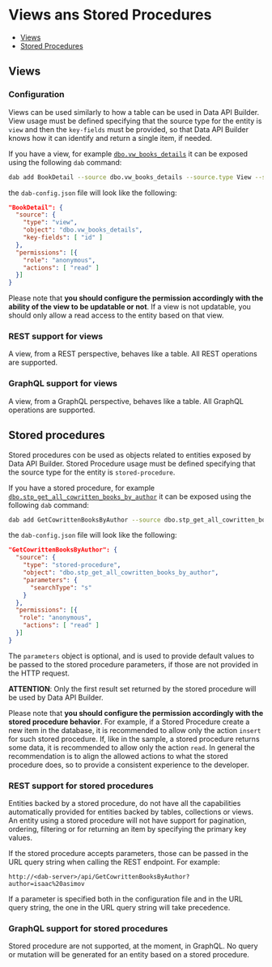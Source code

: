 # Views ans Stored Procedures

- [Views](#views)
- [Stored Procedures](#stored-procedures)

## Views

### Configuration

Views can be used similarly to how a table can be used in Data API Builder. View usage must be defined specifying that the source type for the entity is `view` and then the `key-fields` must be provided, so that Data API Builder knows how it can identify and return a single item, if needed.

If you have a view, for example [`dbo.vw_books_details`](../samples/getting-started/azure-sql-db/library.azure-sql.sql#L112) it can be exposed using the following `dab` command:

```sh
dab add BookDetail --source dbo.vw_books_details --source.type View --source.key-fields "id" --permissions "anonymous:read"
```

the `dab-config.json` file will look like the following:

```json
"BookDetail": {
  "source": {
    "type": "view",
    "object": "dbo.vw_books_details",
    "key-fields": [ "id" ]
  },
  "permissions": [{
    "role": "anonymous",
    "actions": [ "read" ]
  }]
}
```

Please note that **you should configure the permission accordingly with the ability of the view to be updatable or not**. If a view is not updatable, you should only allow a read access to the entity based on that view.

### REST support for views

A view, from a REST perspective, behaves like a table. All REST operations are supported.

### GraphQL support for views

A view, from a GraphQL perspective, behaves like a table. All GraphQL operations are supported.

## Stored procedures

Stored procedures con be used as objects related to entities exposed by Data API Builder. Stored Procedure usage must be defined specifying that the source type for the entity is `stored-procedure`.

If you have a stored procedure, for example [`dbo.stp_get_all_cowritten_books_by_author`](../samples/getting-started/azure-sql-db/library.azure-sql.sql#L138) it can be exposed using the following `dab` command:

```sh
dab add GetCowrittenBooksByAuthor --source dbo.stp_get_all_cowritten_books_by_author --source.type "stored-procedure" source.params "searchType:s" --permissions "anonymous:read"
```

the `dab-config.json` file will look like the following:

```json
"GetCowrittenBooksByAuthor": {
  "source": {
    "type": "stored-procedure",
    "object": "dbo.stp_get_all_cowritten_books_by_author",
    "parameters": {
      "searchType": "s"
    }
  },
  "permissions": [{
   "role": "anonymous",
    "actions": [ "read" ]
  }]
}
```

The `parameters` object is optional, and is used to provide default values to be passed to the stored procedure parameters, if those are not provided in the HTTP request.

**ATTENTION**: Only the first result set returned by the stored procedure will be used by Data API Builder.

Please note that **you should configure the permission accordingly with the stored procedure behavior**. For example, if a Stored Procedure create a new item in the database, it is recommended to allow only the action `insert` for such stored procedure. If, like in the sample, a stored procedure returns some data, it is recommended to allow only the action `read`. In general the recommendation is to align the allowed actions to what the stored procedure does, so to provide a consistent experience to the developer.

### REST support for stored procedures

Entities backed by a stored procedure, do not have all the capabilities automatically provided for entities backed by tables, collections or views. An entity using a stored procedure will not have support for pagination, ordering, filtering or for returning an item by specifying the primary key values.

If the stored procedure accepts parameters, those can be passed in the URL query string when calling the REST endpoint. For example:

```text
http://<dab-server>/api/GetCowrittenBooksByAuthor?author=isaac%20asimov
```

If a parameter is specified both in the configuration file and in the URL query string, the one in the URL query string will take precedence.

### GraphQL support for stored procedures

Stored procedure are not supported, at the moment, in GraphQL. No query or mutation will be generated for an entity based on a stored procedure.
